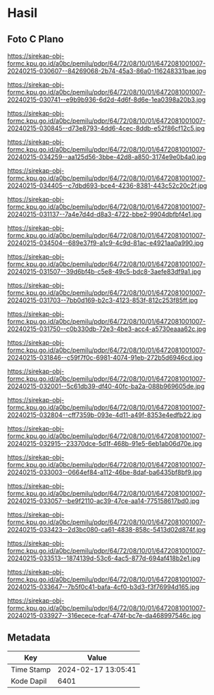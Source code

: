 # Hasil

## Foto C Plano

https://sirekap-obj-formc.kpu.go.id/a0bc/pemilu/pdpr/64/72/08/10/01/6472081001007-20240215-030607--84269068-2b74-45a3-86a0-116248331bae.jpg

https://sirekap-obj-formc.kpu.go.id/a0bc/pemilu/pdpr/64/72/08/10/01/6472081001007-20240215-030741--e9b9b936-6d2d-4d6f-8d6e-1ea0398a20b3.jpg

https://sirekap-obj-formc.kpu.go.id/a0bc/pemilu/pdpr/64/72/08/10/01/6472081001007-20240215-030845--d73e8793-4dd6-4cec-8ddb-e52f86cf12c5.jpg

https://sirekap-obj-formc.kpu.go.id/a0bc/pemilu/pdpr/64/72/08/10/01/6472081001007-20240215-034259--aa125d56-3bbe-42d8-a850-3174e9e0b4a0.jpg

https://sirekap-obj-formc.kpu.go.id/a0bc/pemilu/pdpr/64/72/08/10/01/6472081001007-20240215-034405--c7dbd693-bce4-4236-8381-443c52c20c2f.jpg

https://sirekap-obj-formc.kpu.go.id/a0bc/pemilu/pdpr/64/72/08/10/01/6472081001007-20240215-031137--7a4e7d4d-d8a3-4722-bbe2-9904dbfbf4e1.jpg

https://sirekap-obj-formc.kpu.go.id/a0bc/pemilu/pdpr/64/72/08/10/01/6472081001007-20240215-034504--689e37f9-a1c9-4c9d-81ac-e4921aa0a990.jpg

https://sirekap-obj-formc.kpu.go.id/a0bc/pemilu/pdpr/64/72/08/10/01/6472081001007-20240215-031507--39d6bf4b-c5e8-49c5-bdc8-3aefe83df9a1.jpg

https://sirekap-obj-formc.kpu.go.id/a0bc/pemilu/pdpr/64/72/08/10/01/6472081001007-20240215-031703--7bb0d169-b2c3-4123-853f-812c253f85ff.jpg

https://sirekap-obj-formc.kpu.go.id/a0bc/pemilu/pdpr/64/72/08/10/01/6472081001007-20240215-031750--c0b330db-72e3-4be3-acc4-a5730eaaa62c.jpg

https://sirekap-obj-formc.kpu.go.id/a0bc/pemilu/pdpr/64/72/08/10/01/6472081001007-20240215-031846--c59f7f0c-6981-4074-91eb-272b5d6946cd.jpg

https://sirekap-obj-formc.kpu.go.id/a0bc/pemilu/pdpr/64/72/08/10/01/6472081001007-20240215-032001--5c61db39-df40-40fc-ba2a-088b969605de.jpg

https://sirekap-obj-formc.kpu.go.id/a0bc/pemilu/pdpr/64/72/08/10/01/6472081001007-20240215-032804--cff7359b-093e-4d11-a49f-8353e4edfb22.jpg

https://sirekap-obj-formc.kpu.go.id/a0bc/pemilu/pdpr/64/72/08/10/01/6472081001007-20240215-032915--23370dce-5d1f-468b-91e5-6eb1ab06d70e.jpg

https://sirekap-obj-formc.kpu.go.id/a0bc/pemilu/pdpr/64/72/08/10/01/6472081001007-20240215-033003--0664ef84-a112-46be-8daf-ba6435bf8bf9.jpg

https://sirekap-obj-formc.kpu.go.id/a0bc/pemilu/pdpr/64/72/08/10/01/6472081001007-20240215-033057--be9f2110-ac39-47ce-aa14-775158617bd0.jpg

https://sirekap-obj-formc.kpu.go.id/a0bc/pemilu/pdpr/64/72/08/10/01/6472081001007-20240215-033423--2d3bc080-ca61-4838-858c-5413d02d874f.jpg

https://sirekap-obj-formc.kpu.go.id/a0bc/pemilu/pdpr/64/72/08/10/01/6472081001007-20240215-033513--1874139d-53c6-4ac5-877d-694af418b2e1.jpg

https://sirekap-obj-formc.kpu.go.id/a0bc/pemilu/pdpr/64/72/08/10/01/6472081001007-20240215-033647--7b5f0c41-bafa-4cf0-b3d3-f3f76994d165.jpg

https://sirekap-obj-formc.kpu.go.id/a0bc/pemilu/pdpr/64/72/08/10/01/6472081001007-20240215-033927--316ecece-fcaf-474f-bc7e-da468997546c.jpg


## Metadata

| Key        | Value               |
| ---------- | ------------------- |
| Time Stamp | 2024-02-17 13:05:41 |
| Kode Dapil | 6401                |



